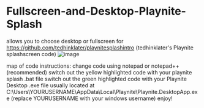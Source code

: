 # Fullscreen-and-Desktop-Playnite-Splash
allows you to choose desktop or fullscreen for https://github.com/tedhinklater/playnitesplashintro (tedhinklater's Playnite splashscreen code)
![image](https://github.com/user-attachments/assets/241dced4-8058-42f8-9b50-22f1ac69e379)

map of code
instructions: change code using notepad or notepad++ (recommended)
switch out the yellow highlighted code with your playnite splash .bat file
switch out the green highlighted code with your Playnite Desktop .exe file usually located at C:\Users\YOURUSERNAME\AppData\Local\Playnite\Playnite.DesktopApp.exe (replace YOURUSERNAME with your windows username)
enjoy!
